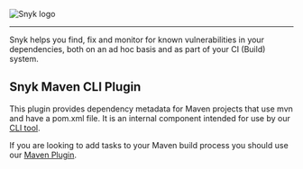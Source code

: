![Snyk logo](https://snyk.io/style/asset/logo/snyk-print.svg)

***

Snyk helps you find, fix and monitor for known vulnerabilities in your dependencies, both on an ad hoc basis and as part of your CI (Build) system.

## Snyk Maven CLI Plugin

This plugin provides dependency metadata for Maven projects that use mvn and have a pom.xml file. It is an internal component intended for use by our [CLI tool](https://github.com/snyk/snyk).

If you are looking to add tasks to your Maven build process you should use our [Maven Plugin](https://github.com/snyk/snyk-maven-plugin).
